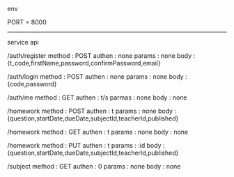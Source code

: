 env

PORT = 8000

---

service api

/auth/register
method : POST
authen : none
params : none
body : {t_code,firstName,password,confirmPassword,email}

/auth/login
method : POST
authen : none
params : none
body : {code,password}

/auth/me
method : GET
authen : t/s
parmas : none
body : none

/homework
method : POST
authen : t
params : none
body : {question,startDate,dueDate,subjectId,teacherId,published}

/homework
method : GET
authen : t
params : none
body : none

/homework
method : PUT
authen : t
params : :id
body : {question,startDate,dueDate,subjectId,teacherId,published}

/subject
method : GET
authen : 0
params : none
body : none
